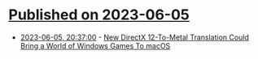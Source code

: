 # [Published on 2023-06-05](index.md)

* [2023-06-05, 20:37:00](https://apple.slashdot.org/story/23/06/05/2034250/new-directx-12-to-metal-translation-could-bring-a-world-of-windows-games-to-macos?utm_source=rss1.0mainlinkanon&utm_medium=feed) - [New DirectX 12-To-Metal Translation Could Bring a World of Windows Games To macOS](https://apple.slashdot.org/story/23/06/05/2034250/new-directx-12-to-metal-translation-could-bring-a-world-of-windows-games-to-macos?utm_source=rss1.0mainlinkanon&utm_medium=feed)

